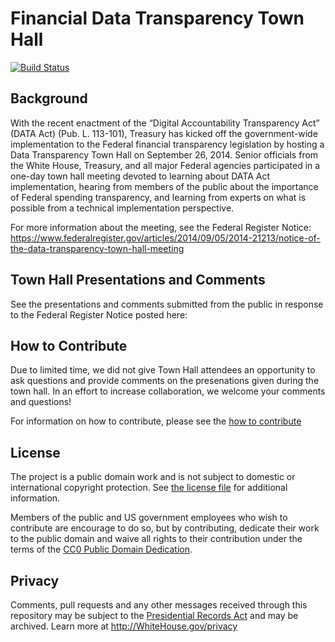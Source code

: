 # Financial Data Transparency Town Hall

[![Build Status](https://travis-ci.org/project-open-data/project-open-data.github.io.png?branch=master)](https://travis-ci.org/project-open-data/project-open-data.github.io)

## Background

With the recent enactment of the “Digital Accountability Transparency Act” (DATA Act) (Pub. L. 113-101), Treasury has kicked off the government-wide implementation to the Federal financial transparency legislation by hosting a Data Transparency Town Hall on September 26, 2014.  Senior officials from the White House, Treasury, and all major Federal agencies participated in a one-day town hall meeting devoted to learning about DATA Act implementation, hearing from members of the public about the importance of Federal spending transparency, and learning from experts on what is possible from a technical implementation perspective. 

For more information about the meeting, see the Federal Register Notice: https://www.federalregister.gov/articles/2014/09/05/2014-21213/notice-of-the-data-transparency-town-hall-meeting

## Town Hall Presentations and Comments

See the presentations and comments submitted from the public in response to the Federal Register Notice posted here:

## How to Contribute

Due to limited time, we did not give Town Hall attendees an opportunity to ask questions and provide comments on the presenations given during the town hall. In an effort to increase collaboration, we welcome your comments and questions!

For information on how to contribute, please see the [how to contribute](CONTRIBUTING.md)

## License

The project is a public domain work and is not subject to domestic or international copyright protection. See [the license file](LICENSE) for additional information.

Members of the public and US government employees who wish to contribute are encourage to do so, but by contributing, dedicate their work to the public domain and waive all rights to their contribution under the terms of the [CC0 Public Domain Dedication](http://creativecommons.org/publicdomain/zero/1.0/).

## Privacy

Comments, pull requests and any other messages received through this repository may be subject to the [Presidential Records Act](http://www.archives.gov/about/laws/presidential-records.html) and may be archived. Learn more at http://WhiteHouse.gov/privacy
